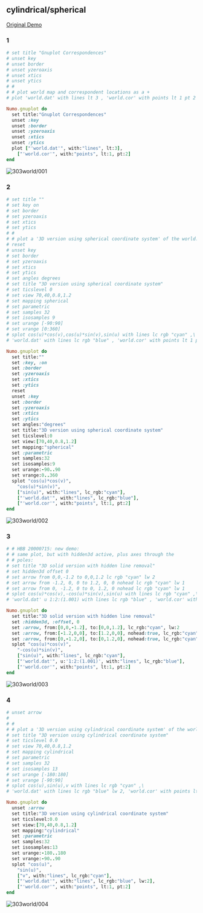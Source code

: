 ## cylindrical/spherical
[Original Demo](http://gnuplot.sourceforge.net/demo_4.6/world.html)

### 1

```ruby
# set title "Gnuplot Correspondences"
# unset key
# unset border
# unset yzeroaxis
# unset xtics
# unset ytics
# #
# # plot world map and correspondent locations as a +
# plot 'world.dat' with lines lt 3 , 'world.cor' with points lt 1 pt 2

Numo.gnuplot do
  set title:"Gnuplot Correspondences"
  unset :key
  unset :border
  unset :yzeroaxis
  unset :xtics
  unset :ytics
  plot ["'world.dat'", with:"lines", lt:3],
    ["'world.cor'", with:"points", lt:1, pt:2]
end
```
![303world/001](https://raw.githubusercontent.com/ruby-numo/numo-gnuplot-demo/master/gnuplot/md/303world/image/001.png)

### 2

```ruby
# set title ""
# set key on
# set border
# set yzeroaxis
# set xtics
# set ytics
# #
# # plot a '3D version using spherical coordinate system' of the world.
# reset
# unset key
# set border
# set yzeroaxis
# set xtics
# set ytics
# set angles degrees
# set title "3D version using spherical coordinate system"
# set ticslevel 0
# set view 70,40,0.8,1.2
# set mapping spherical
# set parametric
# set samples 32
# set isosamples 9
# set urange [-90:90]
# set vrange [0:360]
# splot cos(u)*cos(v),cos(u)*sin(v),sin(u) with lines lc rgb "cyan" ,\
# 'world.dat' with lines lc rgb "blue" , 'world.cor' with points lt 1 pt 2

Numo.gnuplot do
  set title:""
  set :key, :on
  set :border
  set :yzeroaxis
  set :xtics
  set :ytics
  reset
  unset :key
  set :border
  set :yzeroaxis
  set :xtics
  set :ytics
  set angles:"degrees"
  set title:"3D version using spherical coordinate system"
  set ticslevel:0
  set view:[70,40,0.8,1.2]
  set mapping:"spherical"
  set :parametric
  set samples:32
  set isosamples:9
  set urange:-90..90
  set vrange:0..360
  splot "cos(u)*cos(v)",
    "cos(u)*sin(v)",
    ["sin(u)", with:"lines", lc_rgb:"cyan"],
    ["'world.dat'", with:"lines", lc_rgb:"blue"],
    ["'world.cor'", with:"points", lt:1, pt:2]
end
```
![303world/002](https://raw.githubusercontent.com/ruby-numo/numo-gnuplot-demo/master/gnuplot/md/303world/image/002.png)

### 3

```ruby
# # HBB 20000715: new demo:
# # same plot, but with hidden3d active, plus axes through the
# # poles:
# set title "3D solid version with hidden line removal"
# set hidden3d offset 0
# set arrow from 0,0,-1.2 to 0,0,1.2 lc rgb "cyan" lw 2
# set arrow from -1.2, 0, 0 to 1.2, 0, 0 nohead lc rgb "cyan" lw 1
# set arrow from 0, -1.2, 0 to 0, 1.2, 0 nohead lc rgb "cyan" lw 1
# splot cos(u)*cos(v),-cos(u)*sin(v),sin(u) with lines lc rgb "cyan" ,\
# 'world.dat' u 1:2:(1.001) with lines lc rgb "blue" , 'world.cor' with points lt 1 pt 2

Numo.gnuplot do
  set title:"3D solid version with hidden line removal"
  set :hidden3d, :offset, 0
  set :arrow, from:[0,0,-1.2], to:[0,0,1.2], lc_rgb:"cyan", lw:2
  set :arrow, from:[-1.2,0,0], to:[1.2,0,0], nohead:true, lc_rgb:"cyan", lw:1
  set :arrow, from:[0,-1.2,0], to:[0,1.2,0], nohead:true, lc_rgb:"cyan", lw:1
  splot "cos(u)*cos(v)",
    "-cos(u)*sin(v)",
    ["sin(u)", with:"lines", lc_rgb:"cyan"],
    ["'world.dat'", u:'1:2:(1.001)', with:"lines", lc_rgb:"blue"],
    ["'world.cor'", with:"points", lt:1, pt:2]
end
```
![303world/003](https://raw.githubusercontent.com/ruby-numo/numo-gnuplot-demo/master/gnuplot/md/303world/image/003.png)

### 4

```ruby
# unset arrow
#
# #
# # plot a '3D version using cylindrical coordinate system' of the world.
# set title "3D version using cylindrical coordinate system"
# set ticslevel 0.0
# set view 70,40,0.8,1.2
# set mapping cylindrical
# set parametric
# set samples 32
# set isosamples 13
# set urange [-180:180]
# set vrange [-90:90]
# splot cos(u),sin(u),v with lines lc rgb "cyan" ,\
# 'world.dat' with lines lc rgb "blue" lw 2, 'world.cor' with points lt 1 pt 2

Numo.gnuplot do
  unset :arrow
  set title:"3D version using cylindrical coordinate system"
  set ticslevel:0.0
  set view:[70,40,0.8,1.2]
  set mapping:"cylindrical"
  set :parametric
  set samples:32
  set isosamples:13
  set urange:-180..180
  set vrange:-90..90
  splot "cos(u)",
    "sin(u)",
    ["v", with:"lines", lc_rgb:"cyan"],
    ["'world.dat'", with:"lines", lc_rgb:"blue", lw:2],
    ["'world.cor'", with:"points", lt:1, pt:2]
end
```
![303world/004](https://raw.githubusercontent.com/ruby-numo/numo-gnuplot-demo/master/gnuplot/md/303world/image/004.png)
